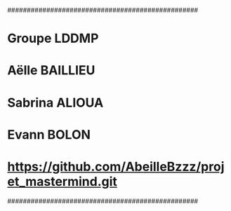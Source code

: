 #################################################
# Groupe LDDMP
# Aëlle BAILLIEU
# Sabrina ALIOUA
# Evann BOLON
# https://github.com/AbeilleBzzz/projet_mastermind.git
#################################################

